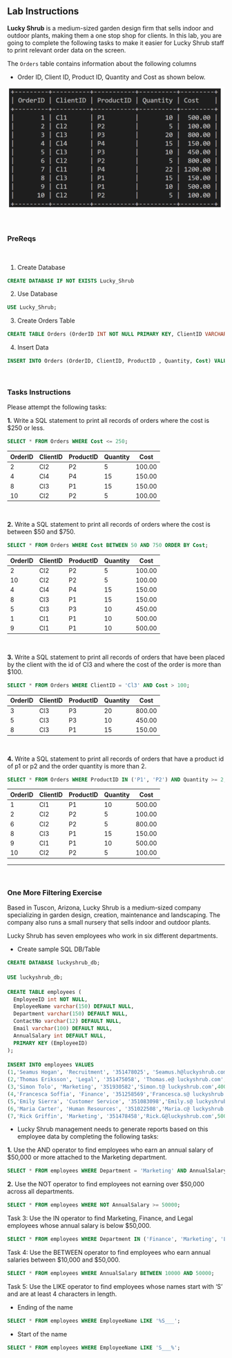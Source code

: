 ## Lab Instructions

**Lucky Shrub** is a medium-sized garden design firm that sells indoor and outdoor plants, making them a one stop shop for clients. In this lab, you are going to complete the following tasks to make it easier for Lucky Shrub staff to print relevant order data on the screen.

The `Orders` table contains information about the following columns
* Order ID, Client ID, Product ID, Quantity and Cost as shown below.

![Filtering Lab Table](images/filter_lab_1.png)

<br>

### **PreReqs**

<br>

1. Create Database
```sql
CREATE DATABASE IF NOT EXISTS Lucky_Shrub
```
2. Use Database
```sql
USE Lucky_Shrub;
```
3. Create Orders Table
```sql
CREATE TABLE Orders (OrderID INT NOT NULL PRIMARY KEY, ClientID VARCHAR(10), ProductID VARCHAR(10), Quantity INT, Cost DECIMAL(6, 2))
```
4. Insert Data
```sql
INSERT INTO Orders (OrderID, ClientID, ProductID , Quantity, Cost) VALUES (1, "Cl1", "P1", 10, 500), (2, "Cl2", "P2", 5, 100), (3, "Cl3", "P3", 20, 800), (4, "Cl4", "P4", 15, 150), (5, "Cl3", "P3", 10, 450), (6, "Cl2", "P2", 5, 800), (7, "Cl1", "P4", 22, 1200), (8, "Cl3", "P1", 15, 150), (9, "Cl1", "P1", 10, 500), (10, "Cl2", "P2", 5, 100);
```

<br>

### **Tasks Instructions**
Please attempt the following tasks:

**1.** Write a SQL statement to print all records of orders where the cost is $250 or less.
```sql
SELECT * FROM Orders WHERE Cost <= 250;
```
| OrderID | ClientID | ProductID | Quantity | Cost   |
|-----|-----|-----|-----|-----|
|       2 | Cl2      | P2        |        5 | 100.00 |
|       4 | Cl4      | P4        |       15 | 150.00 |
|       8 | Cl3      | P1        |       15 | 150.00 |
|      10 | Cl2      | P2        |        5 | 100.00 |

<br>

**2.** Write a SQL statement to print all records of orders where the cost is between $50 and $750. 
```sql
SELECT * FROM Orders WHERE Cost BETWEEN 50 AND 750 ORDER BY Cost;
```
| OrderID | ClientID | ProductID | Quantity | Cost   |
|---------|----------|-----------|----------|--------|
|       2 | Cl2      | P2        |        5 | 100.00 |
|      10 | Cl2      | P2        |        5 | 100.00 |
|       4 | Cl4      | P4        |       15 | 150.00 |
|       8 | Cl3      | P1        |       15 | 150.00 |
|       5 | Cl3      | P3        |       10 | 450.00 |
|       1 | Cl1      | P1        |       10 | 500.00 |
|       9 | Cl1      | P1        |       10 | 500.00 |

<br>

**3.** Write a SQL statement to print all records of orders that have been placed by the client with the id of Cl3 and where the cost of the order is more than $100.
```sql
SELECT * FROM Orders WHERE ClientID = 'Cl3' AND Cost > 100;
```

| OrderID | ClientID | ProductID | Quantity | Cost   |
|---------|----------|-----------|----------|--------|
|       3 | Cl3      | P3        |       20 | 800.00 |
|       5 | Cl3      | P3        |       10 | 450.00 |
|       8 | Cl3      | P1        |       15 | 150.00 |

<br>

**4.** Write a SQL statement to print all records of orders that have a product id of p1 or p2 and the order quantity is more than 2.
```sql
SELECT * FROM Orders WHERE ProductID IN ('P1', 'P2') AND Quantity >= 2;
```

| OrderID | ClientID | ProductID | Quantity | Cost   |
|---------|----------|-----------|----------|--------|
|       1 | Cl1      | P1        |       10 | 500.00 |
|       2 | Cl2      | P2        |        5 | 100.00 |
|       6 | Cl2      | P2        |        5 | 800.00 |
|       8 | Cl3      | P1        |       15 | 150.00 |
|       9 | Cl1      | P1        |       10 | 500.00 |
|      10 | Cl2      | P2        |        5 | 100.00 |


---

<br>

### **One More Filtering Exercise**
Based in Tuscon, Arizona, Lucky Shrub is a medium-sized company specializing in garden design, creation, maintenance and landscaping. The company also runs a small nursery that sells indoor and outdoor plants.

Lucky Shrub has seven employees who work in six different departments.

* Create sample SQL DB/Table
```sql
CREATE DATABASE luckyshrub_db; 

USE luckyshrub_db;

CREATE TABLE employees (
  EmployeeID int NOT NULL,
  EmployeeName varchar(150) DEFAULT NULL,
  Department varchar(150) DEFAULT NULL,
  ContactNo varchar(12) DEFAULT NULL,
  Email varchar(100) DEFAULT NULL,
  AnnualSalary int DEFAULT NULL,
  PRIMARY KEY (EmployeeID)
);

INSERT INTO employees VALUES 
(1,'Seamus Hogan', 'Recruitment', '351478025', 'Seamus.h@luckyshrub.com',50000), 
(2,'Thomas Eriksson', 'Legal', '351475058', 'Thomas.e@ luckyshrub.com',75000), 
(3,'Simon Tolo', 'Marketing', '351930582','Simon.t@ luckyshrub.com',40000), 
(4,'Francesca Soffia', 'Finance', '351258569','Francesca.s@ luckyshrub.com',45000), 
(5,'Emily Sierra', 'Customer Service', '351083098','Emily.s@ luckyshrub.com',35000), 
(6,'Maria Carter', 'Human Resources', '351022508','Maria.c@ luckyshrub.com',55000),
(7,'Rick Griffin', 'Marketing', '351478458','Rick.G@luckyshrub.com',50000);
```
* Lucky Shrub management needs to generate reports based on this employee data by completing the following tasks:

**1.** Use the AND operator to find employees who earn an annual salary of $50,000 or more attached to the Marketing department.
```sql
SELECT * FROM employees WHERE Department = 'Marketing' AND AnnualSalary >= 50000;
```

**2.** Use the NOT operator to find employees not earning over $50,000 across all departments.
```sql
SELECT * FROM employees WHERE NOT AnnualSalary >= 50000;
```

Task 3: Use the IN operator to find Marketing, Finance, and Legal employees whose annual salary is below $50,000.
```sql
SELECT * FROM employees WHERE Department IN ('Finance', 'Marketing', 'Legal') AND AnnualSalary < 50000;
```

Task 4: Use the BETWEEN operator to find employees who earn annual salaries between $10,000 and $50,000.
```sql
SELECT * FROM employees WHERE AnnualSalary BETWEEN 10000 AND 50000;
```

Task 5: Use the LIKE operator to find employees whose names start with ‘S’ and are at least 4 characters in length.
* Ending of the name
```sql
SELECT * FROM employees WHERE EmployeeName LIKE '%S___';
```
* Start of the name
```sql
SELECT * FROM employees WHERE EmployeeName LIKE 'S___%';
```